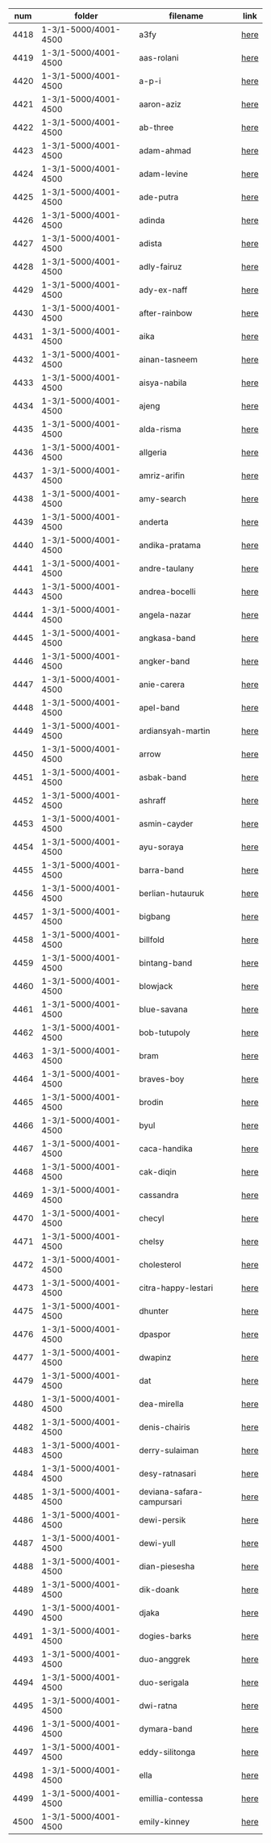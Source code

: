 |  num  | folder | filename | link |
|-------|--------|----------|------|
|4418|1-3/1-5000/4001-4500|a3fy|[here](https://cdn.jsdelivr.net/gh/guitarchord/a1-3/1-5000/4001-4500/a3fy.webp)|
|4419|1-3/1-5000/4001-4500|aas-rolani|[here](https://cdn.jsdelivr.net/gh/guitarchord/a1-3/1-5000/4001-4500/aas-rolani.webp)|
|4420|1-3/1-5000/4001-4500|a-p-i|[here](https://cdn.jsdelivr.net/gh/guitarchord/a1-3/1-5000/4001-4500/a-p-i.webp)|
|4421|1-3/1-5000/4001-4500|aaron-aziz|[here](https://cdn.jsdelivr.net/gh/guitarchord/a1-3/1-5000/4001-4500/aaron-aziz.webp)|
|4422|1-3/1-5000/4001-4500|ab-three|[here](https://cdn.jsdelivr.net/gh/guitarchord/a1-3/1-5000/4001-4500/ab-three.webp)|
|4423|1-3/1-5000/4001-4500|adam-ahmad|[here](https://cdn.jsdelivr.net/gh/guitarchord/a1-3/1-5000/4001-4500/adam-ahmad.webp)|
|4424|1-3/1-5000/4001-4500|adam-levine|[here](https://cdn.jsdelivr.net/gh/guitarchord/a1-3/1-5000/4001-4500/adam-levine.webp)|
|4425|1-3/1-5000/4001-4500|ade-putra|[here](https://cdn.jsdelivr.net/gh/guitarchord/a1-3/1-5000/4001-4500/ade-putra.webp)|
|4426|1-3/1-5000/4001-4500|adinda|[here](https://cdn.jsdelivr.net/gh/guitarchord/a1-3/1-5000/4001-4500/adinda.webp)|
|4427|1-3/1-5000/4001-4500|adista|[here](https://cdn.jsdelivr.net/gh/guitarchord/a1-3/1-5000/4001-4500/adista.webp)|
|4428|1-3/1-5000/4001-4500|adly-fairuz|[here](https://cdn.jsdelivr.net/gh/guitarchord/a1-3/1-5000/4001-4500/adly-fairuz.webp)|
|4429|1-3/1-5000/4001-4500|ady-ex-naff|[here](https://cdn.jsdelivr.net/gh/guitarchord/a1-3/1-5000/4001-4500/ady-ex-naff.webp)|
|4430|1-3/1-5000/4001-4500|after-rainbow|[here](https://cdn.jsdelivr.net/gh/guitarchord/a1-3/1-5000/4001-4500/after-rainbow.webp)|
|4431|1-3/1-5000/4001-4500|aika|[here](https://cdn.jsdelivr.net/gh/guitarchord/a1-3/1-5000/4001-4500/aika.webp)|
|4432|1-3/1-5000/4001-4500|ainan-tasneem|[here](https://cdn.jsdelivr.net/gh/guitarchord/a1-3/1-5000/4001-4500/ainan-tasneem.webp)|
|4433|1-3/1-5000/4001-4500|aisya-nabila|[here](https://cdn.jsdelivr.net/gh/guitarchord/a1-3/1-5000/4001-4500/aisya-nabila.webp)|
|4434|1-3/1-5000/4001-4500|ajeng|[here](https://cdn.jsdelivr.net/gh/guitarchord/a1-3/1-5000/4001-4500/ajeng.webp)|
|4435|1-3/1-5000/4001-4500|alda-risma|[here](https://cdn.jsdelivr.net/gh/guitarchord/a1-3/1-5000/4001-4500/alda-risma.webp)|
|4436|1-3/1-5000/4001-4500|allgeria|[here](https://cdn.jsdelivr.net/gh/guitarchord/a1-3/1-5000/4001-4500/allgeria.webp)|
|4437|1-3/1-5000/4001-4500|amriz-arifin|[here](https://cdn.jsdelivr.net/gh/guitarchord/a1-3/1-5000/4001-4500/amriz-arifin.webp)|
|4438|1-3/1-5000/4001-4500|amy-search|[here](https://cdn.jsdelivr.net/gh/guitarchord/a1-3/1-5000/4001-4500/amy-search.webp)|
|4439|1-3/1-5000/4001-4500|anderta|[here](https://cdn.jsdelivr.net/gh/guitarchord/a1-3/1-5000/4001-4500/anderta.webp)|
|4440|1-3/1-5000/4001-4500|andika-pratama|[here](https://cdn.jsdelivr.net/gh/guitarchord/a1-3/1-5000/4001-4500/andika-pratama.webp)|
|4441|1-3/1-5000/4001-4500|andre-taulany|[here](https://cdn.jsdelivr.net/gh/guitarchord/a1-3/1-5000/4001-4500/andre-taulany.webp)|
|4443|1-3/1-5000/4001-4500|andrea-bocelli|[here](https://cdn.jsdelivr.net/gh/guitarchord/a1-3/1-5000/4001-4500/andrea-bocelli.webp)|
|4444|1-3/1-5000/4001-4500|angela-nazar|[here](https://cdn.jsdelivr.net/gh/guitarchord/a1-3/1-5000/4001-4500/angela-nazar.webp)|
|4445|1-3/1-5000/4001-4500|angkasa-band|[here](https://cdn.jsdelivr.net/gh/guitarchord/a1-3/1-5000/4001-4500/angkasa-band.webp)|
|4446|1-3/1-5000/4001-4500|angker-band|[here](https://cdn.jsdelivr.net/gh/guitarchord/a1-3/1-5000/4001-4500/angker-band.webp)|
|4447|1-3/1-5000/4001-4500|anie-carera|[here](https://cdn.jsdelivr.net/gh/guitarchord/a1-3/1-5000/4001-4500/anie-carera.webp)|
|4448|1-3/1-5000/4001-4500|apel-band|[here](https://cdn.jsdelivr.net/gh/guitarchord/a1-3/1-5000/4001-4500/apel-band.webp)|
|4449|1-3/1-5000/4001-4500|ardiansyah-martin|[here](https://cdn.jsdelivr.net/gh/guitarchord/a1-3/1-5000/4001-4500/ardiansyah-martin.webp)|
|4450|1-3/1-5000/4001-4500|arrow|[here](https://cdn.jsdelivr.net/gh/guitarchord/a1-3/1-5000/4001-4500/arrow.webp)|
|4451|1-3/1-5000/4001-4500|asbak-band|[here](https://cdn.jsdelivr.net/gh/guitarchord/a1-3/1-5000/4001-4500/asbak-band.webp)|
|4452|1-3/1-5000/4001-4500|ashraff|[here](https://cdn.jsdelivr.net/gh/guitarchord/a1-3/1-5000/4001-4500/ashraff.webp)|
|4453|1-3/1-5000/4001-4500|asmin-cayder|[here](https://cdn.jsdelivr.net/gh/guitarchord/a1-3/1-5000/4001-4500/asmin-cayder.webp)|
|4454|1-3/1-5000/4001-4500|ayu-soraya|[here](https://cdn.jsdelivr.net/gh/guitarchord/a1-3/1-5000/4001-4500/ayu-soraya.webp)|
|4455|1-3/1-5000/4001-4500|barra-band|[here](https://cdn.jsdelivr.net/gh/guitarchord/a1-3/1-5000/4001-4500/barra-band.webp)|
|4456|1-3/1-5000/4001-4500|berlian-hutauruk|[here](https://cdn.jsdelivr.net/gh/guitarchord/a1-3/1-5000/4001-4500/berlian-hutauruk.webp)|
|4457|1-3/1-5000/4001-4500|bigbang|[here](https://cdn.jsdelivr.net/gh/guitarchord/a1-3/1-5000/4001-4500/bigbang.webp)|
|4458|1-3/1-5000/4001-4500|billfold|[here](https://cdn.jsdelivr.net/gh/guitarchord/a1-3/1-5000/4001-4500/billfold.webp)|
|4459|1-3/1-5000/4001-4500|bintang-band|[here](https://cdn.jsdelivr.net/gh/guitarchord/a1-3/1-5000/4001-4500/bintang-band.webp)|
|4460|1-3/1-5000/4001-4500|blowjack|[here](https://cdn.jsdelivr.net/gh/guitarchord/a1-3/1-5000/4001-4500/blowjack.webp)|
|4461|1-3/1-5000/4001-4500|blue-savana|[here](https://cdn.jsdelivr.net/gh/guitarchord/a1-3/1-5000/4001-4500/blue-savana.webp)|
|4462|1-3/1-5000/4001-4500|bob-tutupoly|[here](https://cdn.jsdelivr.net/gh/guitarchord/a1-3/1-5000/4001-4500/bob-tutupoly.webp)|
|4463|1-3/1-5000/4001-4500|bram|[here](https://cdn.jsdelivr.net/gh/guitarchord/a1-3/1-5000/4001-4500/bram.webp)|
|4464|1-3/1-5000/4001-4500|braves-boy|[here](https://cdn.jsdelivr.net/gh/guitarchord/a1-3/1-5000/4001-4500/braves-boy.webp)|
|4465|1-3/1-5000/4001-4500|brodin|[here](https://cdn.jsdelivr.net/gh/guitarchord/a1-3/1-5000/4001-4500/brodin.webp)|
|4466|1-3/1-5000/4001-4500|byul|[here](https://cdn.jsdelivr.net/gh/guitarchord/a1-3/1-5000/4001-4500/byul.webp)|
|4467|1-3/1-5000/4001-4500|caca-handika|[here](https://cdn.jsdelivr.net/gh/guitarchord/a1-3/1-5000/4001-4500/caca-handika.webp)|
|4468|1-3/1-5000/4001-4500|cak-diqin|[here](https://cdn.jsdelivr.net/gh/guitarchord/a1-3/1-5000/4001-4500/cak-diqin.webp)|
|4469|1-3/1-5000/4001-4500|cassandra|[here](https://cdn.jsdelivr.net/gh/guitarchord/a1-3/1-5000/4001-4500/cassandra.webp)|
|4470|1-3/1-5000/4001-4500|checyl|[here](https://cdn.jsdelivr.net/gh/guitarchord/a1-3/1-5000/4001-4500/checyl.webp)|
|4471|1-3/1-5000/4001-4500|chelsy|[here](https://cdn.jsdelivr.net/gh/guitarchord/a1-3/1-5000/4001-4500/chelsy.webp)|
|4472|1-3/1-5000/4001-4500|cholesterol|[here](https://cdn.jsdelivr.net/gh/guitarchord/a1-3/1-5000/4001-4500/cholesterol.webp)|
|4473|1-3/1-5000/4001-4500|citra-happy-lestari|[here](https://cdn.jsdelivr.net/gh/guitarchord/a1-3/1-5000/4001-4500/citra-happy-lestari.webp)|
|4475|1-3/1-5000/4001-4500|dhunter|[here](https://cdn.jsdelivr.net/gh/guitarchord/a1-3/1-5000/4001-4500/dhunter.webp)|
|4476|1-3/1-5000/4001-4500|dpaspor|[here](https://cdn.jsdelivr.net/gh/guitarchord/a1-3/1-5000/4001-4500/dpaspor.webp)|
|4477|1-3/1-5000/4001-4500|dwapinz|[here](https://cdn.jsdelivr.net/gh/guitarchord/a1-3/1-5000/4001-4500/dwapinz.webp)|
|4479|1-3/1-5000/4001-4500|dat|[here](https://cdn.jsdelivr.net/gh/guitarchord/a1-3/1-5000/4001-4500/dat.webp)|
|4480|1-3/1-5000/4001-4500|dea-mirella|[here](https://cdn.jsdelivr.net/gh/guitarchord/a1-3/1-5000/4001-4500/dea-mirella.webp)|
|4482|1-3/1-5000/4001-4500|denis-chairis|[here](https://cdn.jsdelivr.net/gh/guitarchord/a1-3/1-5000/4001-4500/denis-chairis.webp)|
|4483|1-3/1-5000/4001-4500|derry-sulaiman|[here](https://cdn.jsdelivr.net/gh/guitarchord/a1-3/1-5000/4001-4500/derry-sulaiman.webp)|
|4484|1-3/1-5000/4001-4500|desy-ratnasari|[here](https://cdn.jsdelivr.net/gh/guitarchord/a1-3/1-5000/4001-4500/desy-ratnasari.webp)|
|4485|1-3/1-5000/4001-4500|deviana-safara-campursari|[here](https://cdn.jsdelivr.net/gh/guitarchord/a1-3/1-5000/4001-4500/deviana-safara-campursari.webp)|
|4486|1-3/1-5000/4001-4500|dewi-persik|[here](https://cdn.jsdelivr.net/gh/guitarchord/a1-3/1-5000/4001-4500/dewi-persik.webp)|
|4487|1-3/1-5000/4001-4500|dewi-yull|[here](https://cdn.jsdelivr.net/gh/guitarchord/a1-3/1-5000/4001-4500/dewi-yull.webp)|
|4488|1-3/1-5000/4001-4500|dian-piesesha|[here](https://cdn.jsdelivr.net/gh/guitarchord/a1-3/1-5000/4001-4500/dian-piesesha.webp)|
|4489|1-3/1-5000/4001-4500|dik-doank|[here](https://cdn.jsdelivr.net/gh/guitarchord/a1-3/1-5000/4001-4500/dik-doank.webp)|
|4490|1-3/1-5000/4001-4500|djaka|[here](https://cdn.jsdelivr.net/gh/guitarchord/a1-3/1-5000/4001-4500/djaka.webp)|
|4491|1-3/1-5000/4001-4500|dogies-barks|[here](https://cdn.jsdelivr.net/gh/guitarchord/a1-3/1-5000/4001-4500/dogies-barks.webp)|
|4493|1-3/1-5000/4001-4500|duo-anggrek|[here](https://cdn.jsdelivr.net/gh/guitarchord/a1-3/1-5000/4001-4500/duo-anggrek.webp)|
|4494|1-3/1-5000/4001-4500|duo-serigala|[here](https://cdn.jsdelivr.net/gh/guitarchord/a1-3/1-5000/4001-4500/duo-serigala.webp)|
|4495|1-3/1-5000/4001-4500|dwi-ratna|[here](https://cdn.jsdelivr.net/gh/guitarchord/a1-3/1-5000/4001-4500/dwi-ratna.webp)|
|4496|1-3/1-5000/4001-4500|dymara-band|[here](https://cdn.jsdelivr.net/gh/guitarchord/a1-3/1-5000/4001-4500/dymara-band.webp)|
|4497|1-3/1-5000/4001-4500|eddy-silitonga|[here](https://cdn.jsdelivr.net/gh/guitarchord/a1-3/1-5000/4001-4500/eddy-silitonga.webp)|
|4498|1-3/1-5000/4001-4500|ella|[here](https://cdn.jsdelivr.net/gh/guitarchord/a1-3/1-5000/4001-4500/ella.webp)|
|4499|1-3/1-5000/4001-4500|emillia-contessa|[here](https://cdn.jsdelivr.net/gh/guitarchord/a1-3/1-5000/4001-4500/emillia-contessa.webp)|
|4500|1-3/1-5000/4001-4500|emily-kinney|[here](https://cdn.jsdelivr.net/gh/guitarchord/a1-3/1-5000/4001-4500/emily-kinney.webp)|
